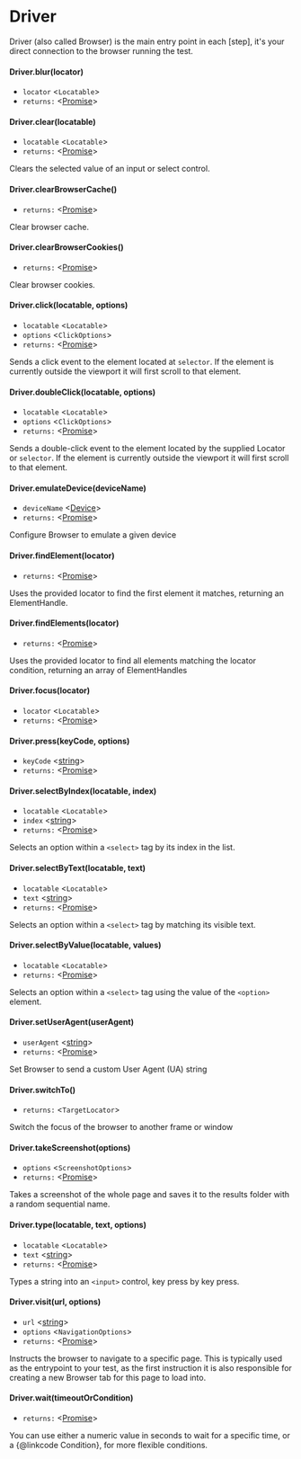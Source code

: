 # Driver
Driver (also called Browser) is the main entry point in each [step],
it's your direct connection to the browser running the test.
#### Driver.blur(locator)
* `locator` <`Locatable`> 
* `returns:` <[Promise]> 



#### Driver.clear(locatable)
* `locatable` <`Locatable`> 
* `returns:` <[Promise]> 

Clears the selected value of an input or select control.

#### Driver.clearBrowserCache()
* `returns:` <[Promise]> 

Clear browser cache.

#### Driver.clearBrowserCookies()
* `returns:` <[Promise]> 

Clear browser cookies.

#### Driver.click(locatable, options)
* `locatable` <`Locatable`> 
* `options` <`ClickOptions`> 
* `returns:` <[Promise]> 

Sends a click event to the element located at `selector`. If the element is
currently outside the viewport it will first scroll to that element.

#### Driver.doubleClick(locatable, options)
* `locatable` <`Locatable`> 
* `options` <`ClickOptions`> 
* `returns:` <[Promise]> 

Sends a double-click event to the element located by the supplied Locator or `selector`. If the element is
currently outside the viewport it will first scroll to that element.

#### Driver.emulateDevice(deviceName)
* `deviceName` <[Device]> 
* `returns:` <[Promise]> 

Configure Browser to emulate a given device

#### Driver.findElement(locator)
* `returns:` <[Promise]> 

Uses the provided locator to find the first element it matches, returning an ElementHandle.

#### Driver.findElements(locator)
* `returns:` <[Promise]> 

Uses the provided locator to find all elements matching the locator condition, returning an array of ElementHandles

#### Driver.focus(locator)
* `locator` <`Locatable`> 
* `returns:` <[Promise]> 



#### Driver.press(keyCode, options)
* `keyCode` <[string]> 
* `returns:` <[Promise]> 



#### Driver.selectByIndex(locatable, index)
* `locatable` <`Locatable`> 
* `index` <[string]> 
* `returns:` <[Promise]> 

Selects an option within a `<select>` tag by its index in the list.

#### Driver.selectByText(locatable, text)
* `locatable` <`Locatable`> 
* `text` <[string]> 
* `returns:` <[Promise]> 

Selects an option within a `<select>` tag by matching its visible text.

#### Driver.selectByValue(locatable, values)
* `locatable` <`Locatable`> 
* `returns:` <[Promise]> 

Selects an option within a `<select>` tag using the value of the `<option>` element.

#### Driver.setUserAgent(userAgent)
* `userAgent` <[string]> 
* `returns:` <[Promise]> 

Set Browser to send a custom User Agent (UA) string

#### Driver.switchTo()
* `returns:` <`TargetLocator`> 

Switch the focus of the browser to another frame or window

#### Driver.takeScreenshot(options)
* `options` <`ScreenshotOptions`> 
* `returns:` <[Promise]> 

Takes a screenshot of the whole page and saves it to the results folder with a random sequential name.

#### Driver.type(locatable, text, options)
* `locatable` <`Locatable`> 
* `text` <[string]> 
* `returns:` <[Promise]> 

Types a string into an `<input>` control, key press by key press.

#### Driver.visit(url, options)
* `url` <[string]> 
* `options` <`NavigationOptions`> 
* `returns:` <[Promise]> 

Instructs the browser to navigate to a specific page. This is typically used as the
entrypoint to your test, as the first instruction it is also responsible for creating
a new Browser tab for this page to load into.

#### Driver.wait(timeoutOrCondition)
* `returns:` <[Promise]> 

You can use either a numeric value in seconds to wait for a specific time,
or a {@linkcode Condition}, for more flexible conditions.



[string]: https://developer.mozilla.org/en-US/docs/Web/JavaScript/Data_structures#String_type
[Promise]: https://developer.mozilla.org/en-US/docs/Web/JavaScript/Reference/Global_Objects/Promise
[Device]: Enumerations.md/#device